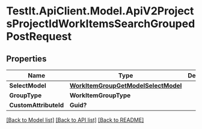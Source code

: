 # TestIt.ApiClient.Model.ApiV2ProjectsProjectIdWorkItemsSearchGroupedPostRequest

## Properties

Name | Type | Description | Notes
------------ | ------------- | ------------- | -------------
**SelectModel** | [**WorkItemGroupGetModelSelectModel**](WorkItemGroupGetModelSelectModel.md) |  | [optional] 
**GroupType** | **WorkItemGroupType** |  | 
**CustomAttributeId** | **Guid?** |  | [optional] 

[[Back to Model list]](../README.md#documentation-for-models) [[Back to API list]](../README.md#documentation-for-api-endpoints) [[Back to README]](../README.md)

